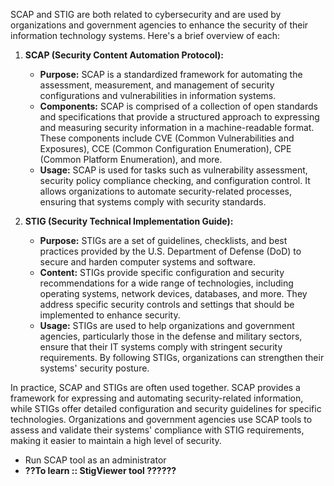SCAP and STIG are both related to cybersecurity and are used by organizations and government agencies to enhance the security of their information technology systems. Here's a brief overview of each:

1. **SCAP (Security Content Automation Protocol):**
   - **Purpose:** SCAP is a standardized framework for automating the assessment, measurement, and management of security configurations and vulnerabilities in information systems.
   - **Components:** SCAP is comprised of a collection of open standards and specifications that provide a structured approach to expressing and measuring security information in a machine-readable format. These components include CVE (Common Vulnerabilities and Exposures), CCE (Common Configuration Enumeration), CPE (Common Platform Enumeration), and more.
   - **Usage:** SCAP is used for tasks such as vulnerability assessment, security policy compliance checking, and configuration control. It allows organizations to automate security-related processes, ensuring that systems comply with security standards.

2. **STIG (Security Technical Implementation Guide):**
   - **Purpose:** STIGs are a set of guidelines, checklists, and best practices provided by the U.S. Department of Defense (DoD) to secure and harden computer systems and software.
   - **Content:** STIGs provide specific configuration and security recommendations for a wide range of technologies, including operating systems, network devices, databases, and more. They address specific security controls and settings that should be implemented to enhance security.
   - **Usage:** STIGs are used to help organizations and government agencies, particularly those in the defense and military sectors, ensure that their IT systems comply with stringent security requirements. By following STIGs, organizations can strengthen their systems' security posture.

In practice, SCAP and STIGs are often used together. SCAP provides a framework for expressing and automating security-related information, while STIGs offer detailed configuration and security guidelines for specific technologies. Organizations and government agencies use SCAP tools to assess and validate their systems' compliance with STIG requirements, making it easier to maintain a high level of security.

* Run SCAP tool as an administrator
* **??To learn :: StigViewer tool ??????**
